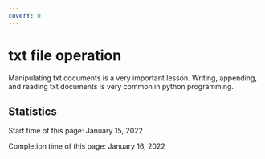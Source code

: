 ```yaml
---
coverY: 0
---
```


# txt file operation

Manipulating txt documents is a very important lesson. Writing, appending, and reading txt documents is very common in python programming.















## Statistics

Start time of this page: January 15, 2022

Completion time of this page: January 16, 2022
